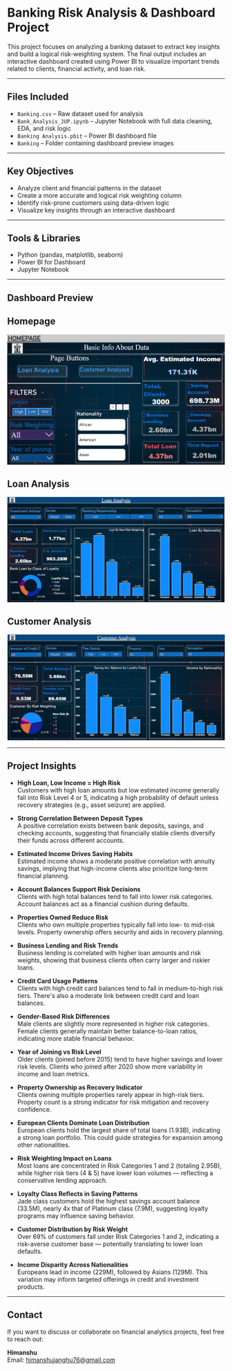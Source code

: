 # Banking Risk Analysis & Dashboard Project

This project focuses on analyzing a banking dataset to extract key insights and build a logical risk-weighting system. The final output includes an interactive dashboard created using Power BI to visualize important trends related to clients, financial activity, and loan risk.

---

## Files Included
- `Banking.csv` – Raw dataset used for analysis
- `Bank_Analysis_JUP.ipynb` – Jupyter Notebook with full data cleaning, EDA, and risk logic
- `Banking Analysis.pbit` – Power BI dashboard file
- `Banking` – Folder containing dashboard preview images

---

## Key Objectives
- Analyze client and financial patterns in the dataset
- Create a more accurate and logical risk weighting column
- Identify risk-prone customers using data-driven logic
- Visualize key insights through an interactive dashboard

---

## Tools & Libraries
- Python (pandas, matplotlib, seaborn)
- Power BI for Dashboard
- Jupyter Notebook

---

## Dashboard Preview
## Homepage
![Dashboard Preview 1](Banking/Screenshot%202025-04-24%20211845.png)  

## Loan Analysis
![Dashboard Preview 2](Banking/Screenshot%202025-04-24%20211913.png)  

## Customer Analysis
![Dashboard Preview 3](Banking/Screenshot%202025-04-24%20211939.png)

---

## Project Insights

- **High Loan, Low Income = High Risk**  
  Customers with high loan amounts but low estimated income generally fall into Risk Level 4 or 5, indicating a high probability of default unless recovery strategies (e.g., asset seizure) are applied.

- **Strong Correlation Between Deposit Types**  
  A positive correlation exists between bank deposits, savings, and checking accounts, suggesting that financially stable clients diversify their funds across different accounts.

- **Estimated Income Drives Saving Habits**  
  Estimated income shows a moderate positive correlation with annuity savings, implying that high-income clients also prioritize long-term financial planning.

- **Account Balances Support Risk Decisions**  
  Clients with high total balances tend to fall into lower risk categories. Account balances act as a financial cushion during defaults.

- **Properties Owned Reduce Risk**  
  Clients who own multiple properties typically fall into low- to mid-risk levels. Property ownership offers security and aids in recovery planning.

- **Business Lending and Risk Trends**  
  Business lending is correlated with higher loan amounts and risk weights, showing that business clients often carry larger and riskier loans.

- **Credit Card Usage Patterns**  
  Clients with high credit card balances tend to fall in medium-to-high risk tiers. There's also a moderate link between credit card and loan balances.

- **Gender-Based Risk Differences**  
  Male clients are slightly more represented in higher risk categories. Female clients generally maintain better balance-to-loan ratios, indicating more stable financial behavior.

- **Year of Joining vs Risk Level**  
  Older clients (joined before 2015) tend to have higher savings and lower risk levels. Clients who joined after 2020 show more variability in income and loan metrics.

- **Property Ownership as Recovery Indicator**  
  Clients owning multiple properties rarely appear in high-risk tiers. Property count is a strong indicator for risk mitigation and recovery confidence.

- **European Clients Dominate Loan Distribution**  
  European clients hold the largest share of total loans (1.93B), indicating a strong loan portfolio. This could guide strategies for expansion among other nationalities.

- **Risk Weighting Impact on Loans**  
  Most loans are concentrated in Risk Categories 1 and 2 (totaling 2.95B), while higher risk tiers (4 & 5) have lower loan volumes — reflecting a conservative lending approach.

- **Loyalty Class Reflects in Saving Patterns**  
  Jade class customers hold the highest savings account balance (33.5M), nearly 4x that of Platinum class (7.9M), suggesting loyalty programs may influence saving behavior.

- **Customer Distribution by Risk Weight**  
  Over 69% of customers fall under Risk Categories 1 and 2, indicating a risk-averse customer base — potentially translating to lower loan defaults.

- **Income Disparity Across Nationalities**  
  Europeans lead in income (229M), followed by Asians (129M). This variation may inform targeted offerings in credit and investment products.

---

## Contact

If you want to discuss or collaborate on financial analytics projects, feel free to reach out:

**Himanshu**  
Email: [himanshujanghu76@gmail.com](mailto:himanshujanghu76@gmail.com)
